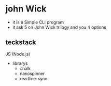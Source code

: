 # john Wick

- it is a Simple CLI program 
- it ask 5 on John Wick trilogy and you 4 options

## teckstack 
JS (Node.js)
- librarys
    - chalk
    - nanospinner
    - readline-sync
